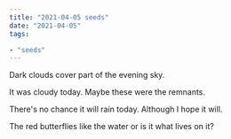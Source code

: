 ```yaml
---
title: "2021-04-05 seeds"
date: "2021-04-05"
tags:

- "seeds"
---
```


Dark clouds cover part of the evening sky.

It was cloudy today. Maybe these were the remnants.

There's no chance it will rain today. Although I hope it will.

The red butterflies like the water or is it what lives on it?